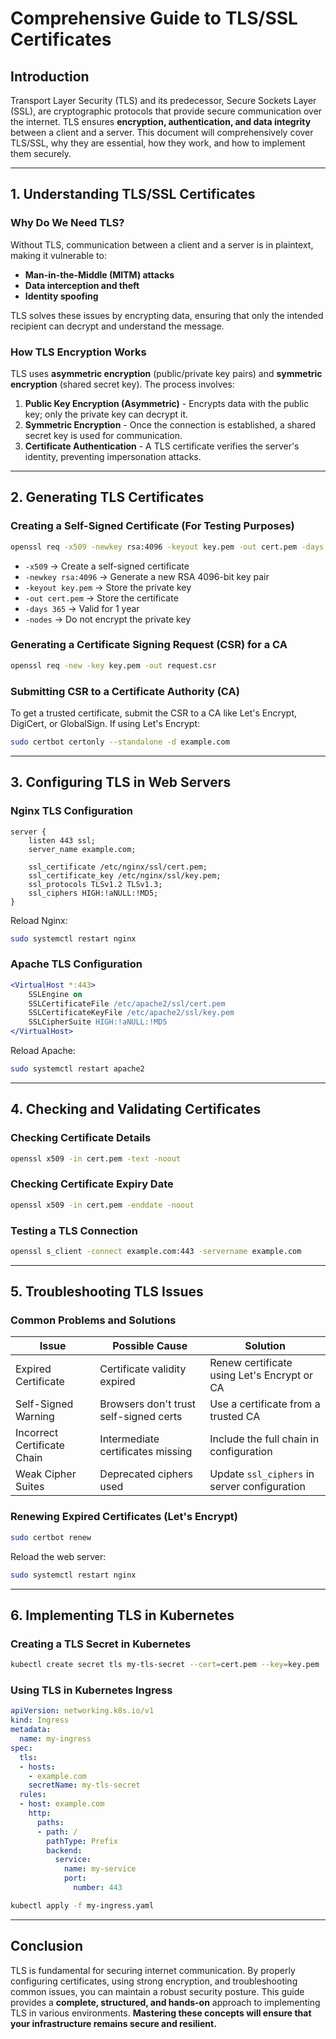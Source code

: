 # **Comprehensive Guide to TLS/SSL Certificates**

## **Introduction**
Transport Layer Security (TLS) and its predecessor, Secure Sockets Layer (SSL), are cryptographic protocols that provide secure communication over the internet. TLS ensures **encryption, authentication, and data integrity** between a client and a server. This document will comprehensively cover TLS/SSL, why they are essential, how they work, and how to implement them securely.

---

## **1. Understanding TLS/SSL Certificates**
### **Why Do We Need TLS?**
Without TLS, communication between a client and a server is in plaintext, making it vulnerable to:
- **Man-in-the-Middle (MITM) attacks**
- **Data interception and theft**
- **Identity spoofing**

TLS solves these issues by encrypting data, ensuring that only the intended recipient can decrypt and understand the message.

### **How TLS Encryption Works**
TLS uses **asymmetric encryption** (public/private key pairs) and **symmetric encryption** (shared secret key). The process involves:
1. **Public Key Encryption (Asymmetric)** - Encrypts data with the public key; only the private key can decrypt it.
2. **Symmetric Encryption** - Once the connection is established, a shared secret key is used for communication.
3. **Certificate Authentication** - A TLS certificate verifies the server's identity, preventing impersonation attacks.

---

## **2. Generating TLS Certificates**
### **Creating a Self-Signed Certificate (For Testing Purposes)**
```bash
openssl req -x509 -newkey rsa:4096 -keyout key.pem -out cert.pem -days 365 -nodes
```
- `-x509` → Create a self-signed certificate
- `-newkey rsa:4096` → Generate a new RSA 4096-bit key pair
- `-keyout key.pem` → Store the private key
- `-out cert.pem` → Store the certificate
- `-days 365` → Valid for 1 year
- `-nodes` → Do not encrypt the private key

### **Generating a Certificate Signing Request (CSR) for a CA**
```bash
openssl req -new -key key.pem -out request.csr
```

### **Submitting CSR to a Certificate Authority (CA)**
To get a trusted certificate, submit the CSR to a CA like Let's Encrypt, DigiCert, or GlobalSign. If using Let's Encrypt:
```bash
sudo certbot certonly --standalone -d example.com
```

---

## **3. Configuring TLS in Web Servers**
### **Nginx TLS Configuration**
```nginx
server {
    listen 443 ssl;
    server_name example.com;

    ssl_certificate /etc/nginx/ssl/cert.pem;
    ssl_certificate_key /etc/nginx/ssl/key.pem;
    ssl_protocols TLSv1.2 TLSv1.3;
    ssl_ciphers HIGH:!aNULL:!MD5;
}
```
Reload Nginx:
```bash
sudo systemctl restart nginx
```

### **Apache TLS Configuration**
```apache
<VirtualHost *:443>
    SSLEngine on
    SSLCertificateFile /etc/apache2/ssl/cert.pem
    SSLCertificateKeyFile /etc/apache2/ssl/key.pem
    SSLCipherSuite HIGH:!aNULL:!MD5
</VirtualHost>
```
Reload Apache:
```bash
sudo systemctl restart apache2
```

---

## **4. Checking and Validating Certificates**
### **Checking Certificate Details**
```bash
openssl x509 -in cert.pem -text -noout
```

### **Checking Certificate Expiry Date**
```bash
openssl x509 -in cert.pem -enddate -noout
```

### **Testing a TLS Connection**
```bash
openssl s_client -connect example.com:443 -servername example.com
```

---

## **5. Troubleshooting TLS Issues**
### **Common Problems and Solutions**
| Issue | Possible Cause | Solution |
|--------|---------------|-----------|
| Expired Certificate | Certificate validity expired | Renew certificate using Let's Encrypt or CA |
| Self-Signed Warning | Browsers don't trust self-signed certs | Use a certificate from a trusted CA |
| Incorrect Certificate Chain | Intermediate certificates missing | Include the full chain in configuration |
| Weak Cipher Suites | Deprecated ciphers used | Update `ssl_ciphers` in server configuration |

### **Renewing Expired Certificates (Let's Encrypt)**
```bash
sudo certbot renew
```
Reload the web server:
```bash
sudo systemctl restart nginx
```

---

## **6. Implementing TLS in Kubernetes**
### **Creating a TLS Secret in Kubernetes**
```bash
kubectl create secret tls my-tls-secret --cert=cert.pem --key=key.pem
```

### **Using TLS in Kubernetes Ingress**
```yaml
apiVersion: networking.k8s.io/v1
kind: Ingress
metadata:
  name: my-ingress
spec:
  tls:
  - hosts:
    - example.com
    secretName: my-tls-secret
  rules:
  - host: example.com
    http:
      paths:
      - path: /
        pathType: Prefix
        backend:
          service:
            name: my-service
            port:
              number: 443
```
```bash
kubectl apply -f my-ingress.yaml
```

---

## **Conclusion**
TLS is fundamental for securing internet communication. By properly configuring certificates, using strong encryption, and troubleshooting common issues, you can maintain a robust security posture. This guide provides a **complete, structured, and hands-on** approach to implementing TLS in various environments. **Mastering these concepts will ensure that your infrastructure remains secure and resilient.**